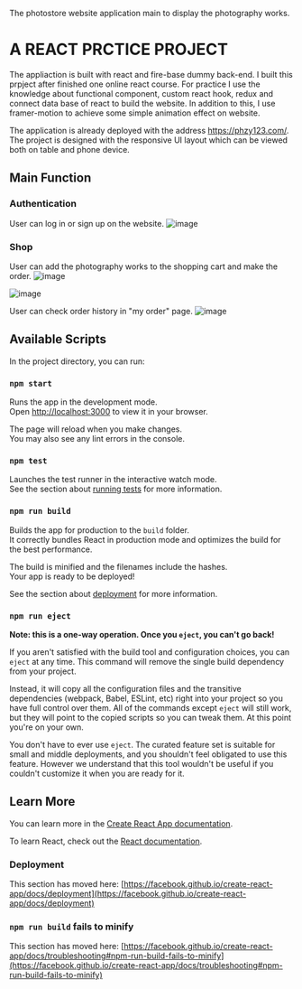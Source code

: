 
The photostore website application main to display the photography works. 

# A REACT PRCTICE PROJECT

The appliaction is built with react and fire-base dummy back-end. 
I built this prpject after finished one online react course. For practice I use the knowledge about functional component, custom react hook, redux and connect data base of react to build the website. In addition to this, I use framer-motion to achieve some simple animation effect on website.

The application is already deployed with the address https://phzy123.com/.
The project is designed with the responsive UI layout which can be viewed both on table and phone device.

## Main Function

### Authentication
User can log in or sign up on the website.
![image](https://user-images.githubusercontent.com/96969695/163300628-fd9e4a27-a824-4988-8bdc-8c9e52b79346.png)


### Shop
User can add the photography works to the shopping cart and make the order. 
![image](https://user-images.githubusercontent.com/96969695/163301823-9f7fbd39-15a3-426c-be52-4f4ea684a750.png)

![image](https://user-images.githubusercontent.com/96969695/163301770-40796d25-32e9-4498-9d4e-79272b2001c4.png)


User can check order history in "my order" page.
![image](https://user-images.githubusercontent.com/96969695/163301949-195221e0-27dd-4cd4-9853-f315d722fc15.png)





## Available Scripts

In the project directory, you can run:

### `npm start`

Runs the app in the development mode.\
Open [http://localhost:3000](http://localhost:3000) to view it in your browser.

The page will reload when you make changes.\
You may also see any lint errors in the console.

### `npm test`

Launches the test runner in the interactive watch mode.\
See the section about [running tests](https://facebook.github.io/create-react-app/docs/running-tests) for more information.

### `npm run build`

Builds the app for production to the `build` folder.\
It correctly bundles React in production mode and optimizes the build for the best performance.

The build is minified and the filenames include the hashes.\
Your app is ready to be deployed!

See the section about [deployment](https://facebook.github.io/create-react-app/docs/deployment) for more information.

### `npm run eject`

**Note: this is a one-way operation. Once you `eject`, you can't go back!**

If you aren't satisfied with the build tool and configuration choices, you can `eject` at any time. This command will remove the single build dependency from your project.

Instead, it will copy all the configuration files and the transitive dependencies (webpack, Babel, ESLint, etc) right into your project so you have full control over them. All of the commands except `eject` will still work, but they will point to the copied scripts so you can tweak them. At this point you're on your own.

You don't have to ever use `eject`. The curated feature set is suitable for small and middle deployments, and you shouldn't feel obligated to use this feature. However we understand that this tool wouldn't be useful if you couldn't customize it when you are ready for it.

## Learn More

You can learn more in the [Create React App documentation](https://facebook.github.io/create-react-app/docs/getting-started).

To learn React, check out the [React documentation](https://reactjs.org/).


### Deployment

This section has moved here: [https://facebook.github.io/create-react-app/docs/deployment](https://facebook.github.io/create-react-app/docs/deployment)

### `npm run build` fails to minify

This section has moved here: [https://facebook.github.io/create-react-app/docs/troubleshooting#npm-run-build-fails-to-minify](https://facebook.github.io/create-react-app/docs/troubleshooting#npm-run-build-fails-to-minify)
